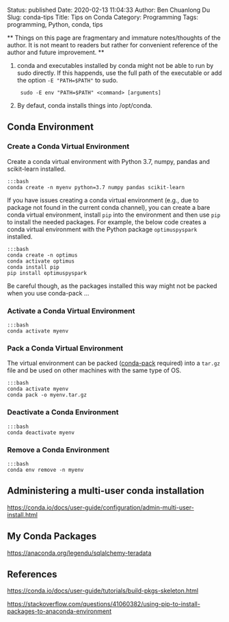 Status: published
Date: 2020-02-13 11:04:33
Author: Ben Chuanlong Du
Slug: conda-tips
Title: Tips on Conda
Category: Programming
Tags: programming, Python, conda, tips

**
Things on this page are
fragmentary and immature notes/thoughts of the author.
It is not meant to readers
but rather for convenient reference of the author and future improvement.
**


1. conda and executables installed by conda might not be able to run by sudo directly. 
    If this happends, 
    use the full path of the executable
    or add the option `-E "PATH=$PATH"` to sudo.
    
        sudo -E env "PATH=$PATH" <command> [arguments]

2. By defaut, conda installs things into /opt/conda.

## Conda Environment

### Create a Conda Virtual Environment

Create a conda virtual environment with Python 3.7, numpy, pandas and scikit-learn installed.

    :::bash
    conda create -n myenv python=3.7 numpy pandas scikit-learn

If you have issues creating a conda virtual environment 
(e.g., due to package not found in the current conda channel),
you can create a bare conda virtual environment,
install `pip` into the environment 
and then use `pip` to install the needed packages.
For example,
the below code creates a conda virtual environment 
with the Python package `optimuspyspark` installed.

    :::bash
    conda create -n optimus
    conda activate optimus
    conda install pip
    pip install optimuspyspark

Be careful though, 
as the packages installed this way might not be packed when you use conda-pack ...

### Activate a Conda Virtual Environment

    :::bash
    conda activate myenv

### Pack a Conda Virtual Environment

The virtual environment can be packed 
([conda-pack](https://conda.github.io/conda-pack/index.html) required) 
into a `tar.gz` file 
and be used on other machines with the same type of OS.

    :::bash
    conda activate myenv
    conda pack -o myenv.tar.gz

### Deactivate a Conda Environment

    :::bash
    conda deactivate myenv

### Remove a Conda Environment

    :::bash
    conda env remove -n myenv

## Administering a multi-user conda installation

https://conda.io/docs/user-guide/configuration/admin-multi-user-install.html

## My Conda Packages

https://anaconda.org/legendu/sqlalchemy-teradata

## References

https://conda.io/docs/user-guide/tutorials/build-pkgs-skeleton.html

https://stackoverflow.com/questions/41060382/using-pip-to-install-packages-to-anaconda-environment
